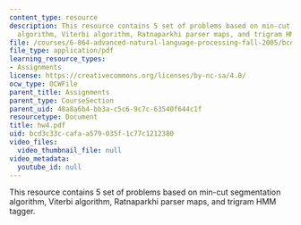 ```yaml
---
content_type: resource
description: This resource contains 5 set of problems based on min-cut segmentation
  algorithm, Viterbi algorithm, Ratnaparkhi parser maps, and trigram HMM tagger.
file: /courses/6-864-advanced-natural-language-processing-fall-2005/bcd3c33ccafaa579035f1c77c1212380_hw4.pdf
file_type: application/pdf
learning_resource_types:
- Assignments
license: https://creativecommons.org/licenses/by-nc-sa/4.0/
ocw_type: OCWFile
parent_title: Assignments
parent_type: CourseSection
parent_uid: 48a8a6b4-bb3a-c5c6-9c7c-63540f644c1f
resourcetype: Document
title: hw4.pdf
uid: bcd3c33c-cafa-a579-035f-1c77c1212380
video_files:
  video_thumbnail_file: null
video_metadata:
  youtube_id: null
---
```

This resource contains 5 set of problems based on min-cut segmentation algorithm, Viterbi algorithm, Ratnaparkhi parser maps, and trigram HMM tagger.